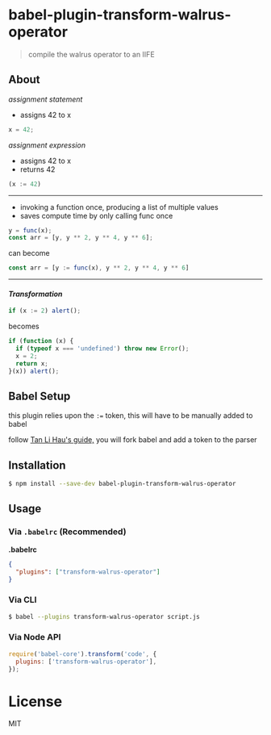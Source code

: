 # babel-plugin-transform-walrus-operator

> compile the walrus operator to an IIFE

## About

<i>assignment statement</i>

- assigns 42 to x

```js
x = 42;
```

<i>assignment expression</i>

- assigns 42 to x
- returns 42

```js
(x := 42)
```

<hr>

- invoking a function once, producing a list of multiple values
- saves compute time by only calling func once

```js
y = func(x);
const arr = [y, y ** 2, y ** 4, y ** 6];
``` 
can become
```js
const arr = [y := func(x), y ** 2, y ** 4, y ** 6]
``` 

<hr>

#### <i>Transformation</i>

```js
if (x := 2) alert();
```
becomes
```js
if (function (x) {
  if (typeof x === 'undefined') throw new Error();
  x = 2;
  return x;
}(x)) alert();
```

## Babel Setup

this plugin relies upon the ```:=``` token, this will have to be manually added to babel

follow <a href="https://lihautan.com/creating-custom-javascript-syntax-with-babel/#fork-the-babel">Tan Li Hau's guide,</a> you will fork babel and add a token to the parser

## Installation

```sh
$ npm install --save-dev babel-plugin-transform-walrus-operator
```

## Usage

### Via `.babelrc` (Recommended)

**.babelrc**

```json
{
  "plugins": ["transform-walrus-operator"]
}
```

### Via CLI

```sh
$ babel --plugins transform-walrus-operator script.js
```

### Via Node API

```javascript
require('babel-core').transform('code', {
  plugins: ['transform-walrus-operator'],
});
```

# License

MIT
